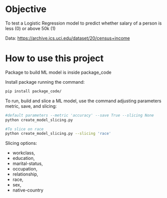 # Objective

To test a Logistic Regression model to predict whether salary
of a person is less (0) or above 50k (1)

Data: https://archive.ics.uci.edu/dataset/20/census+income

# How to use this project

Package to build ML model is inside package_code

Install package running the command:

```bash
pip install package_code/
```

To run, build and slice a ML model, use the command adjusting parameters
metric, save, and slicing:

```bash
#default parameters --metric 'accuracy' --save True --slicing None
python create_model_slicing.py

#To slice on race
python create_model_slicing.py --slicing 'race'
```

Slicing options:
- workclass,
- education,
- marital-status,
- occupation,
- relationship,
- race,
- sex,
- native-country
